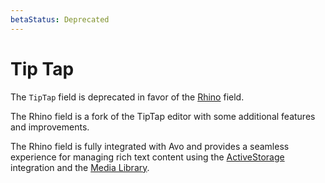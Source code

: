 ```yaml
---
betaStatus: Deprecated
---
```


# Tip Tap

The `TipTap` field is deprecated in favor of the [Rhino](./rhino) field.

The Rhino field is a fork of the TipTap editor with some additional features and improvements.

The Rhino field is fully integrated with Avo and provides a seamless experience for managing rich text content using the [ActiveStorage](https://guides.rubyonrails.org/active_storage_overview.html) integration and the [Media Library](./../media-library).
